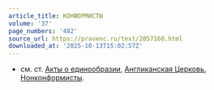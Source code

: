 ```yaml
---
article_title: КОНФОРМИСТЫ
volume: '37'
page_numbers: '482'
source_url: https://pravenc.ru/text/2057160.html
downloaded_at: '2025-10-13T15:02:57Z'
---
```


- см. ст. [Акты о единообразии](<https://pravenc.ru/text/Акты о единообразии.html>), [Англиканская Церковь](<https://pravenc.ru/text/АНГЛИКАНСКАЯ ЦЕРКОВЬ.html>), [Нонконформисты](https://pravenc.ru/text/Нонконформисты.html).
